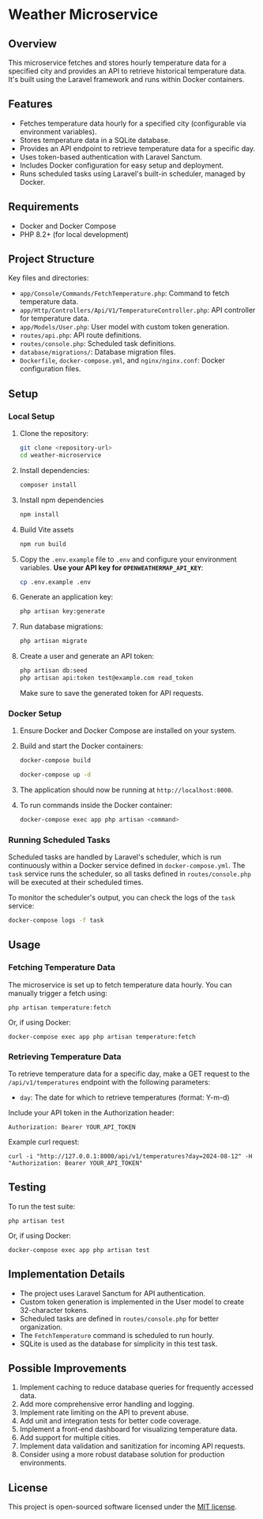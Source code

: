 # Weather Microservice

## Overview

This microservice fetches and stores hourly temperature data for a specified city and provides an API to retrieve historical temperature data. It's built using the Laravel framework and runs within Docker containers.

## Features

-   Fetches temperature data hourly for a specified city (configurable via environment variables).
-   Stores temperature data in a SQLite database.
-   Provides an API endpoint to retrieve temperature data for a specific day.
-   Uses token-based authentication with Laravel Sanctum.
-   Includes Docker configuration for easy setup and deployment.
-   Runs scheduled tasks using Laravel's built-in scheduler, managed by Docker.

## Requirements

-   Docker and Docker Compose
-   PHP 8.2+ (for local development)

## Project Structure

Key files and directories:

-   `app/Console/Commands/FetchTemperature.php`: Command to fetch temperature data.
-   `app/Http/Controllers/Api/V1/TemperatureController.php`: API controller for temperature data.
-   `app/Models/User.php`: User model with custom token generation.
-   `routes/api.php`: API route definitions.
-   `routes/console.php`: Scheduled task definitions.
-   `database/migrations/`: Database migration files.
-   `Dockerfile`, `docker-compose.yml`, and `nginx/nginx.conf`: Docker configuration files.

## Setup

### Local Setup

1. Clone the repository:

    ```bash
    git clone <repository-url>
    cd weather-microservice
    ```

2. Install dependencies:

    ```bash
    composer install
    ```

3. Install npm dependencies

    ```bash
    npm install
    ```

4. Build Vite assets

    ```bash
    npm run build
    ```

5. Copy the `.env.example` file to `.env` and configure your environment variables. **Use your API key for `OPENWEATHERMAP_API_KEY`**:

    ```bash
    cp .env.example .env
    ```

6. Generate an application key:

    ```bash
    php artisan key:generate
    ```

7. Run database migrations:

    ```bash
    php artisan migrate
    ```

8. Create a user and generate an API token:

    ```bash
    php artisan db:seed
    php artisan api:token test@example.com read_token
    ```

    Make sure to save the generated token for API requests.

### Docker Setup

1. Ensure Docker and Docker Compose are installed on your system.

2. Build and start the Docker containers:

    ```bash
    docker-compose build
    ```

    ```bash
    docker-compose up -d
    ```

3. The application should now be running at `http://localhost:8000`.

4. To run commands inside the Docker container:

    ```bash
    docker-compose exec app php artisan <command>
    ```

### Running Scheduled Tasks

Scheduled tasks are handled by Laravel's scheduler, which is run continuously within a Docker service defined in `docker-compose.yml`.
The `task` service runs the scheduler, so all tasks defined in `routes/console.php` will be executed at their scheduled times.

To monitor the scheduler's output, you can check the logs of the `task` service:

```bash
docker-compose logs -f task
```

## Usage

### Fetching Temperature Data

The microservice is set up to fetch temperature data hourly. You can manually trigger a fetch using:

```
php artisan temperature:fetch
```

Or, if using Docker:

```
docker-compose exec app php artisan temperature:fetch
```

### Retrieving Temperature Data

To retrieve temperature data for a specific day, make a GET request to the `/api/v1/temperatures` endpoint with the following parameters:

-   `day`: The date for which to retrieve temperatures (format: Y-m-d)

Include your API token in the Authorization header:

```
Authorization: Bearer YOUR_API_TOKEN
```

Example curl request:

```
curl -i "http://127.0.0.1:8000/api/v1/temperatures?day=2024-08-12" -H "Authorization: Bearer YOUR_API_TOKEN"

```

## Testing

To run the test suite:

```
php artisan test
```

Or, if using Docker:

```
docker-compose exec app php artisan test
```

## Implementation Details

-   The project uses Laravel Sanctum for API authentication.
-   Custom token generation is implemented in the User model to create 32-character tokens.
-   Scheduled tasks are defined in `routes/console.php` for better organization.
-   The `FetchTemperature` command is scheduled to run hourly.
-   SQLite is used as the database for simplicity in this test task.

## Possible Improvements

1. Implement caching to reduce database queries for frequently accessed data.
2. Add more comprehensive error handling and logging.
3. Implement rate limiting on the API to prevent abuse.
4. Add unit and integration tests for better code coverage.
5. Implement a front-end dashboard for visualizing temperature data.
6. Add support for multiple cities.
7. Implement data validation and sanitization for incoming API requests.
8. Consider using a more robust database solution for production environments.

## License

This project is open-sourced software licensed under the [MIT license](https://opensource.org/licenses/MIT).
